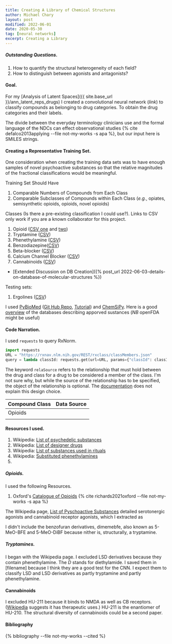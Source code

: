 ```yaml
---
title: Creating A Library of Chemical Structures
author: Michael Chary
layout: post
modified: 2022-06-01
date: 2020-05-30
tag: [neural networks] 
excerpt: Creating a Library
---
```


##### Outstanding Questions. 
1. How to quantify the structural heterogeneity of each field?
1. How to distinguish between agonists and antagonists?

#### Goal. 

 For my [Analysis of Latent Spaces]({{ site.base_url }}/ann_latent_reps_drugs) I created a convolutional neural network (_link_) to classify compounds as belonging to drug categories. To obtain the drug categories and their labels.

 The divide between the everyday terminology clinicians use and the formal language of the NDCs can effect observational studies {% cite defalco2013applying --file not-my-works -s apa %}, but our input here is SMILES strings.

#### Creating a Representative Training Set. 
One consideration when creating the training data sets was to have enough samples of novel psychoactive substances so that the relative magnitudes of the fractional classifications would be meaningful. 

Training Set Should Have
1. Comparable Numbers of Compounds from Each Class
1. Comparable Subclasses of Compounds within Each Class (_e.g._, opiates, semisynthetic opioids, opioids, novel opioids)


Classes (Is there a pre-existing classification I could use?). Links to CSV only work if you are a known collaborator for this project. 
1. Opioid ([CSV one](https://github.com/mac389/molecular-cnn/blob/main/data/external/opioids/phase1_oxcatop.csv) and [two](https://github.com/mac389/molecular-cnn/blob/main/data/external/opioids/phase2_oxcatop.csv))
2. Tryptamine ([CSV](https://github.com/mac389/molecular-cnn/blob/main/data/psychoactive-tryptamines-substances-list.csv))
3. Phenethylamine ([CSV](https://github.com/mac389/molecular-cnn/blob/main/data/substituted-and-historic-phenethylamines.tsv))
4. Benzodiazepine([CSV](https://github.com/mac389/molecular-cnn/blob/main/data/benzodiazepine_list.tsv))
5. Beta-blocker ([CSV](https://github.com/mac389/molecular-cnn/blob/main/data/beta_receptor_blockers.tsv))
6. Calcium Channel Blocker ([CSV](https://github.com/mac389/molecular-cnn/blob/main/data/calcium_channel_blockers_training_list.tsv))
7. Cannabinoids ([CSV](https://github.com/mac389/molecular-cnn/blob/main/data/cannabinoids_training_list.tsv))

- [Extended Discussion on DB Creation]({% post_url  2022-06-03-details-on-database-of-molecular-structures %})


Testing sets:
1. Ergolines ([CSV](https://github.com/mac389/molecular-cnn/blob/main/data/ergoline-validation-substances-list.csv))

I used <a href="http://projects.scbdd.com/pybiomed.html">PyBioMed</a> (<a href="https://github.com/gadsbyfly/PyBioMed">Git Hub Repo</a>, <a href="https://pybiomed.readthedocs.io/en/latest/application.html#application-3-prediction-of-drugtarget-interaction-from-the-integration-of-chemical-and-protein-spaces">Tutorial</a>) and <a href="https://chemspipy.readthedocs.io/en/latest/guide/intro.html#obtaining-an-api-key">ChemSiPy</a>. Here is a good <a href="https://www.altexsoft.com/blog/drug-data-openfda-dailymed-rxnorm-goodrx/">overview</a> of the databases describing apporved sustances (_NB_ openFDA might be useful) 


#### Code Narration. 

I used `requests` to query RxNorm. 
```python
import requests
URL = "https://rxnav.nlm.nih.gov/REST/rxclass/classMembers.json"
query = lambda classId: requests.get(url=URL, params={"classId": classId,"relaSource":"ATC"})
```

The keyword `relaSource` refers to the relationship that must hold between the drug and class for a drug to be considered a member of the class. I'm not sure why, but while the source of the relationship has to be specified, the object of the relationship is optional. The <a href="https://lhncbc.nlm.nih.gov/RxNav/APIs/api-RxClass.getClassMembers.html">documentation</a> does not explain this design choice.

| Compound Class | Data Source | 
| --- | --- | 
| Opioids | |
| | | 

#### Resources I used. 

1. Wikipedia: <a href="https://en.wikipedia.org/wiki/List_of_psychedelic_drugs#Serotonergic_psychedelics_(serotonin_5-HT2A_receptor_agonists)">List of psychedelic substances</a>
1. Wikipedia: <a href="https://en.wikipedia.org/wiki/List_of_designer_drugs">List of designer drugs</a>
1. Wikipedia: <a href="https://en.wikipedia.org/wiki/List_of_substances_used_in_rituals">List of substances used in rituals</a>
1. Wikipedia: <a href="https://en.wikipedia.org/wiki/Substituted_phenethylamine">Substituted phenethylamines</a>
1. 

##### Opioids. 
I used the following Resources. 
1. Oxford's <a href="https://www.catalogueofopioids.net/">Catalogue of Opioids</a> {% cite richards2021oxford --file not-my-works -s apa %}

The Wikipedia page, <a href="https://en.wikipedia.org/wiki/List_of_psychedelic_drugs">List of Pyschoactive Substances</a> detailed serotonergic agonists and cannabinoid receptor agonists, which I extracted as

I didn't include the benzofuran derivatives, dimemebfe, also known as 5-MeO-BFE and 5-MeO-DiBF because nither is, structurally, a tryptamine. 

##### Tryptamines. 
I began with the Wikipedia page. I excluded LSD derivatives because they contain phenethylamine. The _D_ stands for diethylamide. I saved them in [filename] because I think they are a good test for the CNN. I expect them to classify LSD and LSD derivatives as partly tryptamine and partly phenethylamine.


#### Cannabinoids
I excluded HU-211 because it binds to NMDA as well as CB receptors. (<a href="https://en.wikipedia.org/wiki/Dexanabinol">Wikipedia</a> suggests it has therapeutic uses.) HU-211 is the enantiomer of HU-210. The structural diversity of cannabinoids could be a second paper. 

#### Bibliography
{% bibliography --file not-my-works --cited %}